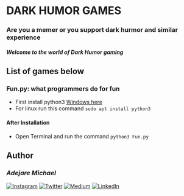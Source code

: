 # DARK HUMOR GAMES

### Are you a memer or you support dark hurmor and similar experience
##### Welcome to the world of Dark Humor gaming

## List of games below

### Fun.py: what programmers do for fun
- First install python3
[Windows here](https://www.python.org/downloads/)
- For linux run this command `sudo apt install python3`
#### After Installation
- Open Terminal and run the command `python3 Fun.py`

## Author
### _Adejare Michael_

[![Instagram](https://img.shields.io/badge/follow%20me%20on-instagram-red)](https://www.instagram.com/shell.terminal)
[![Twitter](https://img.shields.io/badge/follow%20on-twitter-blue)](https://twitter.com/shell_terminal)
[![Medium](https://img.shields.io/badge/follow%20on-medium-dark)](https://medium.com/@shell-terminal)
[![LinkedIn](https://img.shields.io/badge/connect%20on-linkedin-87CEEB)](https://linkedin.com/in/metromaniageek)